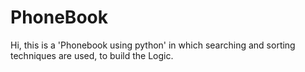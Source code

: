 ﻿# PhoneBook
Hi, this is a 'Phonebook using python' in which searching and sorting techniques are used, to build the Logic.
